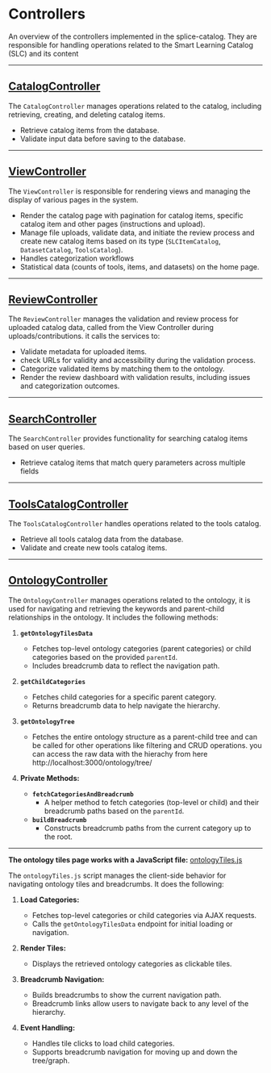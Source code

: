 # Controllers

An overview of the controllers implemented in the splice-catalog. They are responsible for handling operations related to the Smart Learning Catalog (SLC) and its content

---

## **[CatalogController](../src/controllers/CatalogController.ts)**

The `CatalogController` manages operations related to the catalog, including retrieving, creating, and deleting catalog items.

- Retrieve catalog items from the database.
- Validate input data before saving to the database.

---

## **[ViewController](../src/controllers/ViewController.ts)**

The `ViewController` is responsible for rendering views and managing the display of various pages in the system.

- Render the catalog page with pagination for catalog items, specific catalog item and other pages (instructions and upload).
- Manage file uploads, validate data, and initiate the review process and create new catalog items based on its type (`SLCItemCatalog`, `DatasetCatalog`, `ToolsCatalog`).
- Handles categorization workflows
- Statistical data (counts of tools, items, and datasets) on the home page.

---

## **[ReviewController](../src/controllers/ReviewController.ts)**

The `ReviewController` manages the validation and review process for uploaded catalog data, called from the View Controller during uploads/contributions. it calls the services to:

- Validate metadata for uploaded items.
- check URLs for validity and accessibility during the validation process.
- Categorize validated items by matching them to the ontology.
- Render the review dashboard with validation results, including issues and categorization outcomes.

---

## **[SearchController](../src/controllers/SearchController.ts)**

The `SearchController` provides functionality for searching catalog items based on user queries.

- Retrieve catalog items that match query parameters across multiple fields

---

## **[ToolsCatalogController](../src/controllers/ToolsCatalogController.ts)**

The `ToolsCatalogController` handles operations related to the tools catalog.

- Retrieve all tools catalog data from the database.
- Validate and create new tools catalog items.

---

## **[OntologyController](../src/controllers/OntologyController.ts)**

The `OntologyController` manages operations related to the ontology, it is used for navigating and retrieving the keywords and parent-child relationships in the ontology. It includes the following methods:

1. **`getOntologyTilesData`**

   - Fetches top-level ontology categories (parent categories) or child categories based on the provided `parentId`.
   - Includes breadcrumb data to reflect the navigation path.

2. **`getChildCategories`**

   - Fetches child categories for a specific parent category.
   - Returns breadcrumb data to help navigate the hierarchy.

3. **`getOntologyTree`**

   - Fetches the entire ontology structure as a parent-child tree and can be called for other operations like filtering and CRUD operations. you can access the raw data with the hierachy from here http://localhost:3000/ontology/tree/

4. **Private Methods:**
   - **`fetchCategoriesAndBreadcrumb`**
     - A helper method to fetch categories (top-level or child) and their breadcrumb paths based on the `parentId`.
   - **`buildBreadcrumb`**
     - Constructs breadcrumb paths from the current category up to the root.

---

**The ontology tiles page works with a JavaScript file:** [ontologyTiles.js](../src/public/js/ontologyTiles.js)

The `ontologyTiles.js` script manages the client-side behavior for navigating ontology tiles and breadcrumbs. It does the following:

1. **Load Categories:**

   - Fetches top-level categories or child categories via AJAX requests.
   - Calls the `getOntologyTilesData` endpoint for initial loading or navigation.

2. **Render Tiles:**

   - Displays the retrieved ontology categories as clickable tiles.

3. **Breadcrumb Navigation:**

   - Builds breadcrumbs to show the current navigation path.
   - Breadcrumb links allow users to navigate back to any level of the hierarchy.

4. **Event Handling:**
   - Handles tile clicks to load child categories.
   - Supports breadcrumb navigation for moving up and down the tree/graph.
